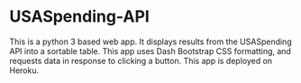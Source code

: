 # USASpending-API
This is a python 3 based web app. It displays results from the USASpending API into a sortable table. 
This app uses Dash Bootstrap CSS formatting, and requests data in response to clicking a button.
This app is deployed on Heroku.
